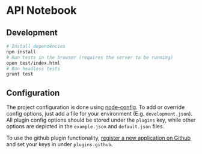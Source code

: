 # API Notebook

## Development

```bash
# Install dependencies
npm install
# Run tests in the browser (requires the server to be running)
open test/index.html
# Run headless tests
grunt test
```

## Configuration

The project configuration is done using [node-config](https://github.com/lorenwest/node-config). To add or override config options, just add a file for your environment (E.g. `development.json`). All plugin config options should be stored under the `plugins` key, while other options are depicted in the `example.json` and `default.json` files.

To use the github plugin functionality, [register a new application on Github](https://github.com/settings/applications/new) and set your keys in under `plugins.github`.
